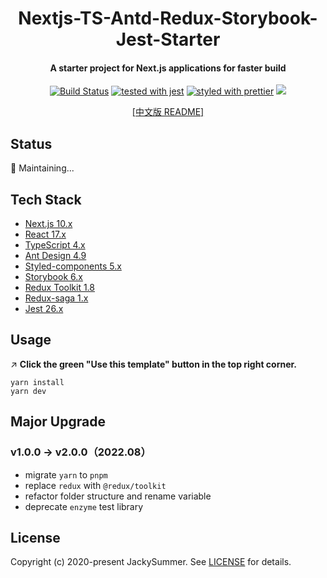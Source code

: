 <h1 align="center">
   Nextjs-TS-Antd-Redux-Storybook-Jest-Starter
</h1>

<h4 align="center">
  A starter project for Next.js applications for faster build
</h4>

<div align="center">

[![Build Status](https://travis-ci.com/Jacky-Summer/nextjs-ts-antd-redux-storybook-starter.svg?branch=master)](https://travis-ci.com/Jacky-Summer/nextjs-ts-antd-redux-storybook-starter) [![tested with jest](https://img.shields.io/badge/tested_with-jest-99424f.svg)](https://github.com/facebook/jest) [![styled with prettier](https://img.shields.io/badge/styled_with-prettier-ff69b4.svg)](https://github.com/prettier/prettier) ![](https://img.shields.io/github/license/Jacky-Summer/nextjs-ts-antd-redux-storybook-starter)

</div>

<div align="center">
  <a href="https://github.com/Jacky-Summer/nextjs-ts-antd-redux-storybook-starter/blob/master/README_CN.md" target="_self">[中文版 README]</a>
</div>

## Status

🚧 Maintaining...

## Tech Stack

- [Next.js 10.x](https://nextjs.org/)
- [React 17.x](https://reactjs.org/)
- [TypeScript 4.x](https://www.typescriptlang.org/)
- [Ant Design 4.9](https://ant.design/index-cn)
- [Styled-components 5.x](https://styled-components.com/)
- [Storybook 6.x](https://storybook.js.org/)
- [Redux Toolkit 1.8](https://redux-toolkit.js.org/)
- [Redux-saga 1.x](https://redux-saga.js.org/)
- [Jest 26.x](https://styled-components.com/)

## Usage

↗️ **Click the green "Use this template" button in the top right corner.**

```
yarn install
yarn dev
```

## Major Upgrade

### v1.0.0 -> v2.0.0（2022.08）

- migrate `yarn` to `pnpm`
- replace `redux` with `@redux/toolkit`
- refactor folder structure and rename variable
- deprecate `enzyme` test library

## License

Copyright (c) 2020-present JackySummer. See [LICENSE](./LICENSE) for details.
